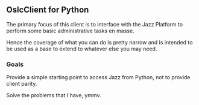 ## OslcClient for Python

The primary focus of this client is to interface with the Jazz Platform to perform
some basic administrative tasks en masse.

Hence the coverage of what you can do is pretty narrow and is intended to be used
as a base to extend to whatever else you may need.

### Goals

Provide a simple starting point to access Jazz from Python, not to provide client
parity.

Solve the problems that I have, ymmv.
